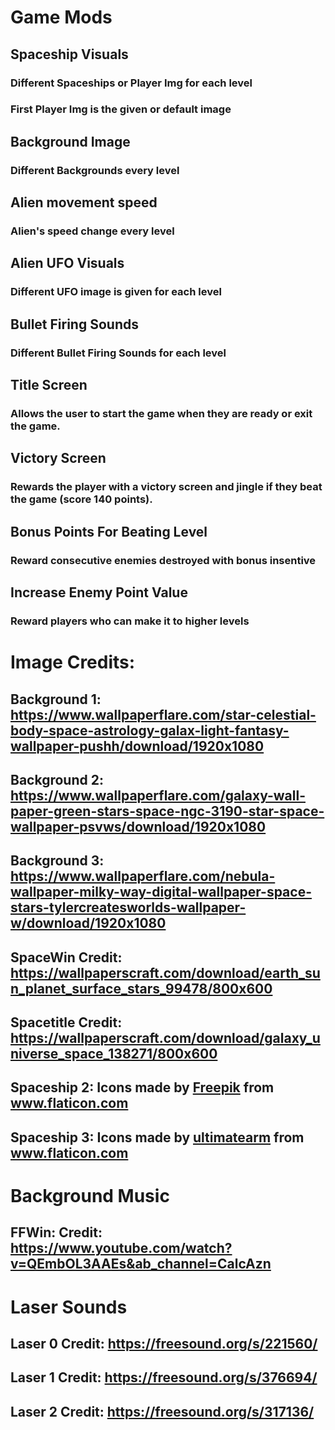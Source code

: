 # Game Mods
## Spaceship Visuals
### Different Spaceships or Player Img for each level
### First Player Img is the given or default image

## Background Image
### Different Backgrounds every level

## Alien movement speed
### Alien's speed change every level

## Alien UFO Visuals
### Different UFO image is given for each level

## Bullet Firing Sounds
### Different Bullet Firing Sounds for each level

## Title Screen
### Allows the user to start the game when they are ready or exit the game.

## Victory Screen
### Rewards the player with a victory screen and jingle if they beat the game (score 140 points).

## Bonus Points For Beating Level
### Reward consecutive enemies destroyed with bonus insentive

## Increase Enemy Point Value
### Reward players who can make it to higher levels

# Image Credits:
## Background 1: https://www.wallpaperflare.com/star-celestial-body-space-astrology-galax-light-fantasy-wallpaper-pushh/download/1920x1080
## Background 2: https://www.wallpaperflare.com/galaxy-wall-paper-green-stars-space-ngc-3190-star-space-wallpaper-psvws/download/1920x1080
## Background 3: https://www.wallpaperflare.com/nebula-wallpaper-milky-way-digital-wallpaper-space-stars-tylercreatesworlds-wallpaper-w/download/1920x1080
## SpaceWin Credit: https://wallpaperscraft.com/download/earth_sun_planet_surface_stars_99478/800x600
## Spacetitle Credit: https://wallpaperscraft.com/download/galaxy_universe_space_138271/800x600
## Spaceship 2: Icons made by <a href="https://www.flaticon.com/authors/freepik" title="Freepik">Freepik</a> from <a href="https://www.flaticon.com/" title="Flaticon"> www.flaticon.com</a>
## Spaceship 3: Icons made by <a href="https://www.flaticon.com/free-icon/spaceship_2362082?term=spaceship&page=2&position=26" title="ultimatearm">ultimatearm</a> from <a href="https://www.flaticon.com/" title="Flaticon"> www.flaticon.com</a>

# Background Music
## FFWin: Credit: https://www.youtube.com/watch?v=QEmbOL3AAEs&ab_channel=CalcAzn

# Laser Sounds 
## Laser 0 Credit: https://freesound.org/s/221560/
## Laser 1 Credit: https://freesound.org/s/376694/
## Laser 2 Credit: https://freesound.org/s/317136/
